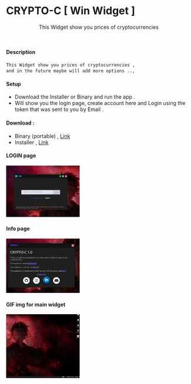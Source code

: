 # CRYPTO-C [ Win Widget ]
<p align="center">
   <p align="center">This Widget show you prices of cryptocurrencies </p>
</p>


<br>

#### Description
```
This Widget show you prices of cryptocurrencies ,
and in the future maybe will add more options ..,
```
#### Setup 
   - Download the Installer or Binary and run the app .
   - Will show you the login page, create account here and Login using the token that was sent to you by Email .

#### Download :
   - Binary (portable) , [Link](https://github.com/JUSTSAIF/crypto-c/blob/download/crypto-c_bin_1.0.rar?raw=true)
   - Installer , [Link](https://github.com/JUSTSAIF/crypto-c/blob/download/crypto-c_release_1.0.exe?raw=true)



#### LOGIN page
<div align="center"></div>
<img width="200px" src="https://github.com/JUSTSAIF/crypto-c/blob/main/github-assets/login.png?raw=true" />


#### Info page
<img width="200px" src="https://github.com/JUSTSAIF/crypto-c/blob/main/github-assets/info.png?raw=true" />


#### GIF img for main widget
<img width="200px" src="https://github.com/JUSTSAIF/crypto-c/blob/main/github-assets/main.gif?raw=true" />
